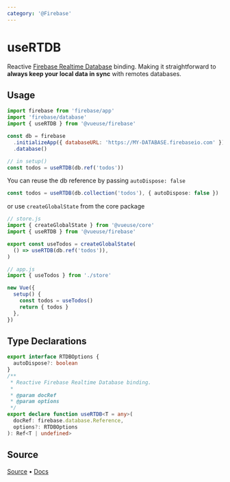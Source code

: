 ```yaml
---
category: '@Firebase'
---
```


# useRTDB

Reactive [Firebase Realtime Database](https://firebase.google.com/docs/database) binding. Making it straightforward to **always keep your local data in sync** with remotes databases.

## Usage

```js
import firebase from 'firebase/app'
import 'firebase/database'
import { useRTDB } from '@vueuse/firebase'

const db = firebase
  .initializeApp({ databaseURL: 'https://MY-DATABASE.firebaseio.com' })
  .database()

// in setup()
const todos = useRTDB(db.ref('todos'))
```

You can reuse the db reference by passing `autoDispose: false`

```ts
const todos = useRTDB(db.collection('todos'), { autoDispose: false })
```

or use `createGlobalState` from the core package

```js
// store.js
import { createGlobalState } from '@vueuse/core'
import { useRTDB } from '@vueuse/firebase'

export const useTodos = createGlobalState(
  () => useRTDB(db.ref('todos')),
)
```

```js
// app.js
import { useTodos } from './store'

new Vue({
  setup() {
    const todos = useTodos()
    return { todos }
  },
})
```


<!--FOOTER_STARTS-->
## Type Declarations

```typescript
export interface RTDBOptions {
  autoDispose?: boolean
}
/**
 * Reactive Firebase Realtime Database binding.
 *
 * @param docRef
 * @param options
 */
export declare function useRTDB<T = any>(
  docRef: firebase.database.Reference,
  options?: RTDBOptions
): Ref<T | undefined>
```

## Source

[Source](https://github.com/vueuse/vueuse/blob/main/packages/firebase/useRTDB/index.ts) • [Docs](https://github.com/vueuse/vueuse/blob/main/packages/firebase/useRTDB/index.md)


<!--FOOTER_ENDS-->
